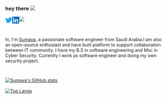 
### hey there <img src="https://media.giphy.com/media/hvRJCLFzcasrR4ia7z/giphy.gif" width="25px">

<a href="https://twitter.com/ragol">
  <img align="left" alt="twitter" width="22px" src="https://github.com/suumaya/assets/blob/master/twitter.svg" />
</a>
<a href="https://www.linkedin.com/in/tamimis/">
  <img align="left" alt="LinkedIN" width="22px" src="https://github.com/suumaya/assets/blob/master/linkedin.svg" />
</a>

![](https://visitor-badge.glitch.me/badge?page_id=ragol.ragol)

<br />

hi, I'm [Sumaya](https://github.com/suumaya), a passionate software engineer from Saudi Arabia.I am also an open-source enthusiast and have built platform to support collaboration between IT community. I have my B.S in software engineering and Msc in Cyber Security. Currently I work as software engineer and doing my own security project.

  <br />

 
[![Sumaya's GitHub stats](https://github-readme-stats.vercel.app/api?username=suumaya&show_icons=true&theme=radical)](https://github.com/anuraghazra/github-readme-stats)
   <br>  
 [![Top Langs](https://github-readme-stats.vercel.app/api/top-langs/?username=suumaya&show_icons=true&theme=radical)](https://github.com/anuraghazra/github-readme-stats)
